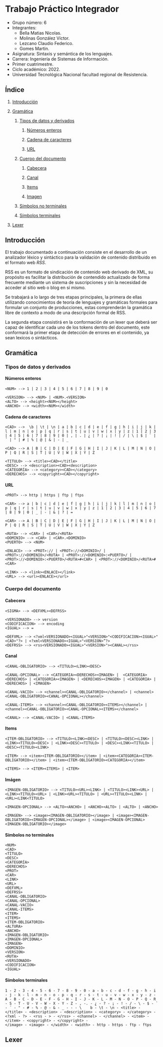# Trabajo Práctico Integrador

- Grupo número: 6
- Integrantes:
	- Bella Matias Nicolas.
	- Molinas González Víctor.
	- Lezcano Claudio Federico.
	- Gomes Martin.
- Asignatura: Sintaxis y semántica de los lenguajes.
- Carrera: Ingeniería de Sistemas de Información.
- Primer cuatrimestre.
- Ciclo académico: 2022.
- Universidad Tecnológica Nacional facultad regional de Resistencia.

<div style="page-break-after: always"></div>

## Índice

1. [Introducción](#introducción)

2. [Gramática](#gramatica)

	1. [Tipos de datos y derivados](#tipos-de-datos-y-derivados)
     
		1. [Números enteros](#numeros-enteros)
     
		3. [Cadena de caracteres](#cadena-de-caracteres)
     
		4. [URL](#url)
  
    2. [Cuerpo del documento](#cuerpo-del-documento)
     
		1. [Cabecera](#cabecera)
     
        2. [Canal](#canal)

    	3. [Items](#items)

		4. [Imagen](#imagen)
     
    3. [Símbolos no terminales](#simbolos-no-terminales)
     
    4. [Símbolos terminales](#simbolos-terminales)

3. [Lexer](#lexer)

<div style="page-break-after: always"></div>

## Introducción

El trabajo documentado a continuación consiste en el desarrollo de un analizador léxico y sintáctico para la validación de contenido distribuido en el formato web *RSS*.

RSS es un formato de sindicación de contenido web derivado de XML, su propósito es facilitar la distribución de contendido actualizado de forma frecuente mediante un sistema de suscripciones y sin la necesidad de acceder al sitio web o blog en sí mismo.

Se trabajará a lo largo de tres etapas principales, la primera de ellas utilizando conocimientos de teoría de lenguajes y gramáticas formales para formular un conjunto de producciones, estas comprenderán la gramática libre de contexto a modo de una descripción formal de RSS.

La segunda etapa consistirá en la conformación de un lexer que deberá ser capaz de identificar cada uno de los tokens dentro del documento, este conformará la primer etapa de detección de errores en el contenido, ya sean lexicos o sintácticos.

<div style="page-break-after: always"></div>

## Gramática

### Tipos de datos y derivados

#### Números enteros

```
<NUM> --> 1 | 2 | 3 | 4 | 5 | 6 | 7 | 8 | 9 | 0

<VERSION> --> <NUM> | <NUM>.<VERSION>
<ALTO> --> <height><NUM></height>
<ANCHO> --> <width><NUM></width>
```

#### Cadena de caracteres

```
<CAD> -->  \b | \t | \n | a | b | c | d | e | f | g | h | i | j | k | l | m | n | o | p | q | r | s | t | u | v | w | x | y | z | 1 | 2 | 3 | 4 | 5 | 6 | 7 | 8 | 9 | 0 | , | . | ¿ | ? | ¡ | ! | / | \ | $ | ` | ´ | " | # | % | @ | & | - | _

<CAD> --> A | B | C | D | E | F | G | H | I | J | K | L | M | N | O | P | Q | R | S | T | U | V | W | X | Y | Z

<TITULO> --> <title><CAD></title>
<DESC> --> <description><CAD><description>
<CATEGORÍA> --> <category><CAD></category>
<DERECHOS> --> <copyright><CAD></copyright>
```

#### URL

```
<PROT> --> http | https | ftp | ftps

<CAR> --> a | b | c | d | e | f | g | h | i | j | k | l | m | n | o | p | q | r | s | t | u | v | w | x | y | z | 1 | 2 | 3 | 4 | 5 | 6 | 7 | 8 | 9 | 0 | _ | - | & | ? | =

<CAR> --> A | B | C | D | E | F | G | H | I | J | K | L | M | N | O | P | Q | R | S | T | U | V | W | X | Y | Z

<RUTA> --> <CAR> | <CAR>/<RUTA>
<DOMINIO> --> <CAR> | <CAR>.<DOMINIO>
<PUERTO> --> <NUM>

<ENLACE> --> <PROT>:// | <PROT>://<DOMINIO>/ | <PROT>://<DOMINIO>/<RUTA> | <PROT>://<DOMINIO>:<PUERTO>/ | <PROT>://<DOMINIO>:<PUERTO>/<RUTA>#<CAR> | <PROT>://<DOMINIO>/<RUTA>#<CAR>

<LINK> --> <link><ENLACE></link>
<URL> --> <url><ENLACE></url>
```

### Cuerpo del documento

#### Cabecera

```
<SIGMA> --> <DEFXML><DEFRSS>

<VERSIONADO> --> version
<CODIFICACION> --> encoding
<IGUAL> --> =

<DEFXML> --> <?xml<VERSIONADO><IGUAL>"<VERSION>"<CODIFICACION><IGUAL>"<CAD>"?> | <?xml<VERSIONADO><IGUAL>"<VERSION>”?>
<DEFRSS> --> <rss<VERSIONADO><IGUAL>"<VERSION>"><CANAL></rss>
```

#### Canal

```
<CANAL-OBLIGATORIO> --> <TITULO><LINK><DESC>

<CANAL-OPCIONAL> --> <CATEGORIA><DERECHOS><IMAGEN> |  <CATEGORIA><DERECHOS> | <CATEGORIA><IMAGEN> | <DERECHOS><IMAGEN> | <CATEGORIA> | <DERECHOS> | <IMAGEN>

<CANAL-VACIO> --> <channel><CANAL-OBLIGATORIO></channel> | <channel><CANAL-OBLIGATORIO><CANAL-OPCIONAL></channel>

<CANAL-ITEMS> --> <channel><CANAL-OBLIGATORIO><ITEMS></channel> | <channel><CANAL-OBLIGATORIO><CANAL-OPCIONAL><ITEMS></channel>

<CANAL> --> <CANAL-VACIO> | <CANAL-ITEMS>
```

#### Items

```
<ITEM-OBLIGATORIO> --> <TITULO><LINK><DESC> | <TITULO><DESC><LINK> | <LINK><TITULO><DESC> | <LINK><DESC><TITULO> | <DESC><LINK><TITULO> | <DESC><TITULO><LINK>

<ITEM> --> <item><ITEM-OBLIGATORIO></item> | <item><CATEGORIA><ITEM-OBLIGATORIO></item> | <item><ITEM-OBLIGATORIO><CATEGORIA></item>

<ITEMS> --> <ITEM><ITEMS> | <ITEM>
```

#### Imágen

```
<IMAGEN-OBLIGATORIO> --> <TITULO><URL><LINK> | <TITULO><LINK><URL> | <LINK><TITULO><URL> | <LINK><URL><TITULO> | <URL><TITULO><LINK> | <URL><LINK<TITULO>

<IMAGEN-OPCIONAL> --> <ALTO><ANCHO> | <ANCHO><ALTO> | <ALTO> | <ANCHO>

<IMAGEN> --> <image><IMAGEN-OBLIGATORIO></image> | <image><IMAGEN-OBLIGATORIO><IMAGEN-OPCIONAL></image> | <image><IMAGEN-OPCIONAL><IMAGEN-OBLIGATORIO></image>
```

#### Símbolos no terminales

```
<NUM>
<CAD>
<TÍTULO>
<DESC>
<CATEGORÍA>
<DERECHOS>
<PROT>
<CAR>
<LINK>
<URL>
<DEFXML>
<DEFRSS>
<CANAL-OBLIGATORIO>
<CANAL-OPCIONAL>
<CANAL-VACIO>
<CANAL-ITEMS> 
<ITEM>
<ITEMS>
<ITEM-OBLIGATORIO>
<ALTURA>
<ANCHO>
<IMAGEN-OBLIGATORIO>
<IMAGEN-OPCIONAL>
<IMAGEN>
<DOMINIO>
<VERSION>
<RUTA>
<VERSIONADO>
<CODIFICACION>
<IGUAL>
```

#### Símbolos terminales

```
1 - 2 - 3 - 4 - 5 - 6 - 7 - 8 - 9 - 0 - a - b - c - d - f - g - h - i - j - k - l - m - n - o - p - q - r - s - t - u - v - w - x - y - z - A - B - C - D - E - F - G - H - I - J - K - L - M - N - O - P - Q - R - S - T - U - V - W - X - Y - Z - , -. - ¿ - ? - ¡ - ! - / - \ - $ - ` - ´ - " - # - % - @ - & - _ - - - \    b - \t - \n - <title> - </title> - <description> - <description> - <category> - </category> - <?xml - ?> - <rss - > - </rss> - <channel> - </channel> - <item> - </item> - <copyright> - </copyright> -
</image> - <image> - </width> - <width> - http - https - ftp - ftps
```

<div style="page-break-after: always"></div>

## Lexer
